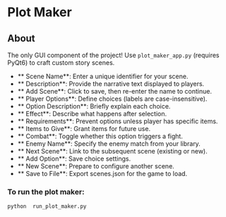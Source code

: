 # Plot Maker
## About
The only GUI component of the project! Use `plot_maker_app.py` (requires PyQt6) to craft custom story scenes.


- ** Scene Name**: Enter a unique identifier for your scene.
- ** Description**: Provide the narrative text displayed to players.
- ** Add Scene**: Click to save, then re-enter the name to continue.
- ** Player Options**: Define choices (labels are case-insensitive).
- ** Option Description**: Briefly explain each choice.
- ** Effect**: Describe what happens after selection.
- ** Requirements**: Prevent options unless player has specific items.
- ** Items to Give**: Grant items for future use.
- ** Combat**: Toggle whether this option triggers a fight.
- ** Enemy Name**: Specify the enemy match from your library.
- ** Next Scene**: Link to the subsequent scene (existing or new).
- ** Add Option**: Save choice settings.
- ** New Scene**: Prepare to configure another scene.
- ** Save to File**: Export scenes.json for the game to load.


### To run the plot maker:

`python 
run_plot_maker.py
`

